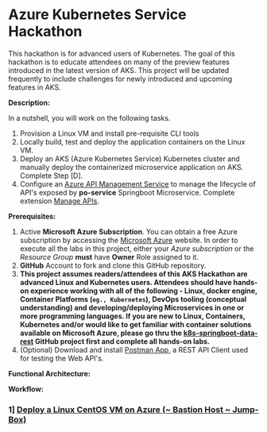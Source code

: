 #  Azure Kubernetes Service Hackathon
This hackathon is for advanced users of Kubernetes.  The goal of this hackathon is to educate attendees on many of the preview features introduced in the latest version of AKS.  This project will be updated frequently to include challenges for newly introduced and upcoming features in AKS.

**Description:**

In a nutshell, you will work on the following tasks.
1.  Provision a Linux VM and install pre-requisite CLI tools
2.  Locally build, test and deploy the application containers on the Linux VM.
2.  Deploy an AKS (Azure Kubernetes Service) Kubernetes cluster and manually deploy the containerized microservice application on AKS.  Complete Step [D].
5.  Configure an [Azure API Management Service](https://docs.microsoft.com/en-us/azure/api-management/) to manage the lifecycle of API's exposed by **po-service** Springboot Microservice.  Complete extension [Manage APIs](https://github.com/ganrad/k8s-springboot-data-rest/tree/master/extensions/azure-apim).

**Prerequisites:**
1.  Active **Microsoft Azure Subscription**.  You can obtain a free Azure subscription by accessing the [Microsoft Azure](https://azure.microsoft.com/en-us/?v=18.12) website.  In order to execute all the labs in this project, either your *Azure subscription* or the *Resource Group* **must** have **Owner** Role assigned to it.
2.  **GitHub** Account to fork and clone this GitHub repository.
3.  **This project assumes readers/attendees of this AKS Hackathon are advanced Linux and Kubernetes users.  Attendees should have hands-on experience working with all of the following - Linux, docker engine, Container Platforms (`eg., Kubernetes`), DevOps tooling (conceptual understanding) and developing/deploying Microservices in one or more programming languages.  If you are new to Linux, Containers, Kubernetes and/or would like to get familiar with container solutions available on Microsoft Azure, please go thru the [k8s-springboot-data-rest](https://github.com/ganrad/k8s-springboot-data-rest) GitHub project first and complete all hands-on labs.**
4.  (Optional) Download and install [Postman App](https://www.getpostman.com/apps), a REST API Client used for testing the Web API's.

**Functional Architecture:**

**Workflow:**

### 1] [Deploy a Linux CentOS VM on Azure (~ Bastion Host ~ Jump-Box)](https://github.com/ganrad/aks-hackathon/tree/master/1-Deploy-LinuxVM)
